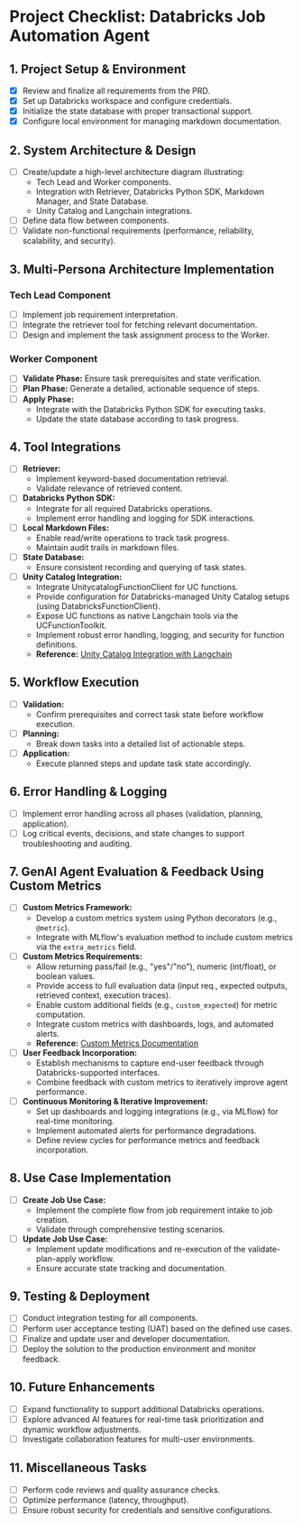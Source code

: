 # Project Checklist: Databricks Job Automation Agent

## 1. Project Setup & Environment
- [x] Review and finalize all requirements from the PRD.
- [x] Set up Databricks workspace and configure credentials.
- [x] Initialize the state database with proper transactional support.
- [x] Configure local environment for managing markdown documentation.

## 2. System Architecture & Design
- [ ] Create/update a high-level architecture diagram illustrating:
  - Tech Lead and Worker components.
  - Integration with Retriever, Databricks Python SDK, Markdown Manager, and State Database.
  - Unity Catalog and Langchain integrations.
- [ ] Define data flow between components.
- [ ] Validate non-functional requirements (performance, reliability, scalability, and security).

## 3. Multi-Persona Architecture Implementation
### Tech Lead Component
- [ ] Implement job requirement interpretation.
- [ ] Integrate the retriever tool for fetching relevant documentation.
- [ ] Design and implement the task assignment process to the Worker.

### Worker Component
- [ ] **Validate Phase:** Ensure task prerequisites and state verification.
- [ ] **Plan Phase:** Generate a detailed, actionable sequence of steps.
- [ ] **Apply Phase:** 
  - Integrate with the Databricks Python SDK for executing tasks.
  - Update the state database according to task progress.

## 4. Tool Integrations
- [ ] **Retriever:**
  - Implement keyword-based documentation retrieval.
  - Validate relevance of retrieved content.
- [ ] **Databricks Python SDK:**
  - Integrate for all required Databricks operations.
  - Implement error handling and logging for SDK interactions.
- [ ] **Local Markdown Files:**
  - Enable read/write operations to track task progress.
  - Maintain audit trails in markdown files.
- [ ] **State Database:**
  - Ensure consistent recording and querying of task states.
- [ ] **Unity Catalog Integration:**
  - Integrate UnitycatalogFunctionClient for UC functions.
  - Provide configuration for Databricks-managed Unity Catalog setups (using DatabricksFunctionClient).
  - Expose UC functions as native Langchain tools via the UCFunctionToolkit.
  - Implement robust error handling, logging, and security for function definitions.
  - **Reference:** [Unity Catalog Integration with Langchain](https://github.com/unitycatalog/unitycatalog/tree/main/ai/integrations/langchain)

## 5. Workflow Execution
- [ ] **Validation:**  
  - Confirm prerequisites and correct task state before workflow execution.
- [ ] **Planning:**  
  - Break down tasks into a detailed list of actionable steps.
- [ ] **Application:**  
  - Execute planned steps and update task state accordingly.

## 6. Error Handling & Logging
- [ ] Implement error handling across all phases (validation, planning, application).
- [ ] Log critical events, decisions, and state changes to support troubleshooting and auditing.

## 7. GenAI Agent Evaluation & Feedback Using Custom Metrics
- [ ] **Custom Metrics Framework:**
  - Develop a custom metrics system using Python decorators (e.g., `@metric`).
  - Integrate with MLflow's evaluation method to include custom metrics via the `extra_metrics` field.
- [ ] **Custom Metrics Requirements:**
  - Allow returning pass/fail (e.g., "yes"/"no"), numeric (int/float), or boolean values.
  - Provide access to full evaluation data (input req., expected outputs, retrieved context, execution traces).
  - Enable custom additional fields (e.g., `custom_expected`) for metric computation.
  - Integrate custom metrics with dashboards, logs, and automated alerts.
  - **Reference:** [Custom Metrics Documentation](https://docs.databricks.com/en/generative-ai/agent-evaluation/custom-metrics.html)
- [ ] **User Feedback Incorporation:**
  - Establish mechanisms to capture end-user feedback through Databricks-supported interfaces.
  - Combine feedback with custom metrics to iteratively improve agent performance.
- [ ] **Continuous Monitoring & Iterative Improvement:**
  - Set up dashboards and logging integrations (e.g., via MLflow) for real-time monitoring.
  - Implement automated alerts for performance degradations.
  - Define review cycles for performance metrics and feedback incorporation.

## 8. Use Case Implementation
- [ ] **Create Job Use Case:**
  - Implement the complete flow from job requirement intake to job creation.
  - Validate through comprehensive testing scenarios.
- [ ] **Update Job Use Case:**
  - Implement update modifications and re-execution of the validate-plan-apply workflow.
  - Ensure accurate state tracking and documentation.

## 9. Testing & Deployment
- [ ] Conduct integration testing for all components.
- [ ] Perform user acceptance testing (UAT) based on the defined use cases.
- [ ] Finalize and update user and developer documentation.
- [ ] Deploy the solution to the production environment and monitor feedback.

## 10. Future Enhancements
- [ ] Expand functionality to support additional Databricks operations.
- [ ] Explore advanced AI features for real-time task prioritization and dynamic workflow adjustments.
- [ ] Investigate collaboration features for multi-user environments.

## 11. Miscellaneous Tasks
- [ ] Perform code reviews and quality assurance checks.
- [ ] Optimize performance (latency, throughput).
- [ ] Ensure robust security for credentials and sensitive configurations. 